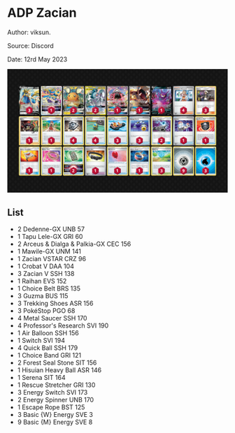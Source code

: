 # ADP Zacian

Author: viksun.

Source: Discord

Date: 12rd May 2023

![decklist](../../images/SVI/ADP%20Zacian/4-%20ADP%20Zacian.png)

## List

* 2 Dedenne-GX UNB 57
* 1 Tapu Lele-GX GRI 60
* 2 Arceus & Dialga & Palkia-GX CEC 156
* 1 Mawile-GX UNM 141
* 1 Zacian VSTAR CRZ 96
* 1 Crobat V DAA 104
* 3 Zacian V SSH 138
* 1 Raihan EVS 152
* 1 Choice Belt BRS 135
* 3 Guzma BUS 115
* 3 Trekking Shoes ASR 156
* 3 PokéStop PGO 68
* 4 Metal Saucer SSH 170
* 4 Professor's Research SVI 190
* 1 Air Balloon SSH 156
* 1 Switch SVI 194
* 4 Quick Ball SSH 179
* 1 Choice Band GRI 121
* 2 Forest Seal Stone SIT 156
* 1 Hisuian Heavy Ball ASR 146
* 1 Serena SIT 164
* 1 Rescue Stretcher GRI 130
* 3 Energy Switch SVI 173
* 2 Energy Spinner UNB 170
* 1 Escape Rope BST 125
* 3 Basic {W} Energy SVE 3
* 9 Basic {M} Energy SVE 8
